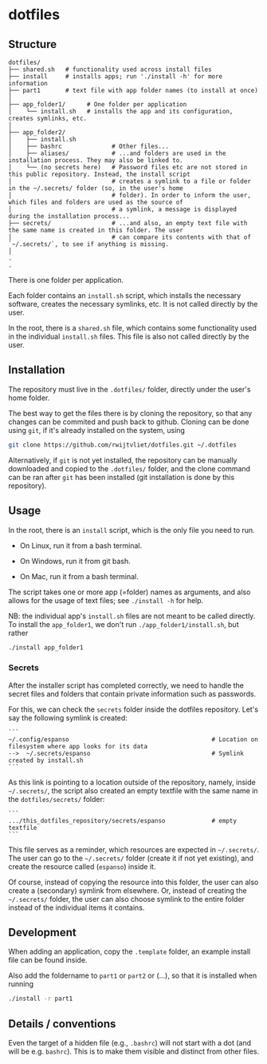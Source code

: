# dotfiles

## Structure

```
dotfiles/
├── shared.sh   # functionality used across install files
├── install     # installs apps; run './install -h' for more information
├── part1       # text file with app folder names (to install at once)
│
├── app_folder1/      # One folder per application
│    └── install.sh   # installs the app and its configuration, creates symlinks, etc.
│
├── app_folder2/
│    ├── install.sh
│    ├── bashrc              # Other files...
│    ├── aliases/            # ...and folders are used in the installation process. They may also be linked to.
│    └── (no secrets here)   # Password files etc are not stored in this public repository. Instead, the install script
│                            # creates a symlink to a file or folder in the ~/.secrets/ folder (so, in the user's home
│                            # folder). In order to inform the user, which files and folders are used as the source of
│                            # a symlink, a message is displayed during the installation process...
├── secrets/                 # ...and also, an empty text file with the same name is created in this folder. The user
│                            # can compare its contents with that of `~/.secrets/`, to see if anything is missing.
│
.
.
```

There is one folder per application.

Each folder contains an `install.sh` script, which installs the necessary software, creates the necessary symlinks, etc. It is not called directly by the user.

In the root, there is a `shared.sh` file, which contains some functionality used in the individual `install.sh` files. This file is also not called directly by the user.

## Installation

The repository must live in the `.dotfiles/` folder, directly under the user's home folder. 

The best way to get the files there is by cloning the repository, so that any changes can be commited and push back to github. Cloning can be done using `git`, if it's already installed on the system, using 

```bash
git clone https://github.com/rwijtvliet/dotfiles.git ~/.dotfiles
``` 

Alternatively, if `git` is not yet installed, the repository can be manually downloaded and copied to the `.dotfiles/` folder, and the clone command can be ran after `git` has been installed (git installation is done by this repository).

## Usage

In the root, there is an `install` script, which is the only file you need to run.

- On Linux, run it from a bash terminal.

- On Windows, run it from git bash.

- On Mac, run it from a bash terminal.

The script takes one or more app (=folder) names as arguments, and also allows for the usage of text files; see `./install -h` for help.

NB: the individual app's `install.sh` files are not meant to be called directly. To install the `app_folder1`, we don't run `./app_folder1/install.sh`, but rather 

```bash
./install app_folder1
```

### Secrets

After the installer script has completed correctly, we need to handle the secret files and folders that contain private information such as passwords.

For this, we can check the `secrets` folder inside the dotfiles repository. Let's say the following symlink is created:

    ```
    ~/.config/espanso                                        # Location on filesystem where app looks for its data
    -->  ~/.secrets/espanso                                  # Symlink created by install.sh
    ```

As this link is pointing to a location outside of the repository, namely, inside `~/.secrets/`, the script also created an empty textfile with the same name in the `dotfiles/secrets/` folder:

    ```
    .../this_dotfiles_repository/secrets/espanso             # empty textfile
    ```

This file serves as a reminder, which resources are expected in `~/.secrets/`. The user can go to the `~/.secrets/` folder (create it if not yet existing), and create the resource called (`espanso`) inside it.

Of course, instead of copying the resource into this folder, the user can also create a (secondary) symlink from elsewhere. Or, instead of creating the `~/.secrets/` folder, the user can also choose symlink to the entire folder instead of the individual items it contains.

## Development

When adding an application, copy the `.template` folder, an example install file can be found inside.

Also add the foldername to `part1` or `part2` or (...), so that it is installed when running 

```bash
./install -r part1
```

## Details / conventions

Even the target of a hidden file (e.g., `.bashrc`) will not start with a dot (and will be e.g. `bashrc`). This is to make them visible and distinct from other files.
